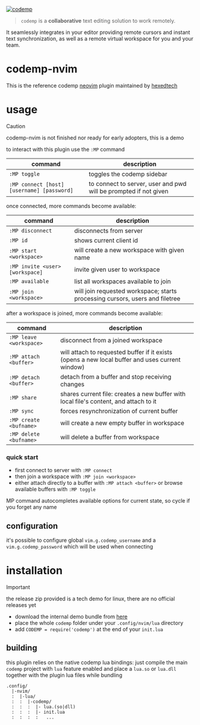 [![codemp](https://codemp.dev/static/banner.png)](https://codemp.dev)

> `codemp` is a **collaborative** text editing solution to work remotely.

It seamlessly integrates in your editor providing remote cursors and instant text synchronization,
as well as a remote virtual workspace for you and your team.

# codemp-nvim

This is the reference codemp [neovim](https://neovim.io) plugin maintained by [hexedtech](https://hexed.technology)

# usage

> [!CAUTION]
> codemp-nvim is not finished nor ready for early adopters, this is a demo

to interact with this plugin use the `:MP` command

| command | description |
| --- | --- |
| `:MP toggle` |  toggles the codemp sidebar |
| `:MP connect [host] [username] [password]` |  to connect to server, user and pwd will be prompted if not given |

once connected, more commands become available:

| command | description |
| --- | --- |
| `:MP disconnect` |  disconnects from server |
| `:MP id` |  shows current client id |
| `:MP start <workspace>` |  will create a new workspace with given name |
| `:MP invite <user> [workspace]` |  invite given user to workspace  |
| `:MP available` |  list all workspaces available to join  |
| `:MP join <workspace>` |  will join requested workspace; starts processing cursors, users and filetree |

after a workspace is joined, more commands become available:

| command | description |
| --- | --- |
| `:MP leave <workspace>` |  disconnect from a joined workspace |
| `:MP attach <buffer>` |  will attach to requested buffer if it exists (opens a new local buffer and uses current window) |
| `:MP detach <buffer>` |  detach from a buffer and stop receiving changes |
| `:MP share` |  shares current file: creates a new buffer with local file's content, and attach to it |
| `:MP sync` |  forces resynchronization of current buffer |
| `:MP create <bufname>` |  will create a new empty buffer in workspace |
| `:MP delete <bufname>` |  will delete a buffer from workspace |

### quick start
 * first connect to server with `:MP connect`
 * then join a workspace with `:MP join <workspace>`
 * either attach directly to a buffer with `:MP attach <buffer>` or browse available buffers with `:MP toggle`

MP command autocompletes available options for current state, so cycle <Tab> if you forget any name

## configuration
it's possible to configure global `vim.g.codemp_username` and a `vim.g.codemp_password` which will be used when connecting

# installation

> [!IMPORTANT]
> the release zip provided is a tech demo for linux, there are no official releases yet

 * download the internal demo bundle from [here](https://github.com/hexedtech/codemp-nvim/releases/tag/v0.1)
 * place the whole `codemp` folder under your `.config/nvim/lua` directory
 * add `CODEMP = require('codemp')` at the end of your `init.lua`

## building
this plugin relies on the native codemp lua bindings: just compile the main `codemp` project with `lua` feature enabled 
and place a `lua.so` or `lua.dll` together with the plugin lua files while bundling

```
.config/
  |-nvim/
  :  |-lua/
  :  :  |-codemp/
  :  :  :  |- lua.(so|dll)
  :  :  :  |- init.lua
  :  :  :  :   ...
```
